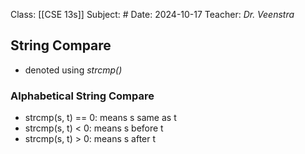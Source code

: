 Class: [[CSE 13s]]
Subject: #
Date: 2024-10-17
Teacher: *Dr. Veenstra*

## String Compare

- denoted using *strcmp()*

### Alphabetical String Compare
- strcmp(s, t) == 0: means s same as t
- strcmp(s, t) < 0: means s before t
- strcmp(s, t) > 0: means s after t
